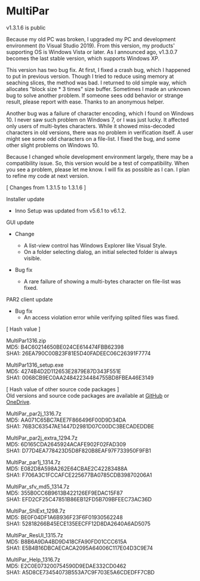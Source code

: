 # MultiPar

v1.3.1.6 is public

 Because my old PC was broken, 
I upgraded my PC and development environment (to Visual Studio 2019). 
From this version, my products' supporting OS is Windows Vista or later. 
As I announced ago, v1.3.0.7 becomes the last stable version, which supports Windows XP. 

 This version has two bug fix. 
At first, I fixed a crash bug, which I happened to put in previous version. 
Though I tried to reduce using memory at seaching slices, the method was bad. 
I returned to old simple way, which allocates "block size * 3 times" size buffer. 
Sometimes I made an unknown bug to solve another problem. 
If someone sees odd behavior or strange result, please report with ease. 
Thanks to an anonymous helper. 

 Another bug was a failure of character encoding, which I found on Windows 10. 
I never saw such problem on Windows 7, or I was just lucky. 
It affected only users of multi-bytes characters. 
While it showed miss-decoded characters in old versions, 
there was no problem in verification itself. 
A user might see some odd characters on a file-list. 
I fixed the bug, and some other slight problems on Windows 10. 

 Because I changed whole development environment largely, 
there may be a compatibility issue. 
So, this version would be a test of compatibility. 
When you see a problem, please let me know. 
I will fix as possible as I can. 
I plan to refine my code at next version. 


[ Changes from 1.3.1.5 to 1.3.1.6 ]  

Installer update  
- Inno Setup was updated from v5.6.1 to v6.1.2.  

GUI update  
- Change  
  - A list-view control has Windows Explorer like Visual Style.  
  - On a folder selecting dialog, an initial selected folder is always visible.  

- Bug fix  
  - A rare failure of showing a multi-bytes character on file-list was fixed.  

PAR2 client update  
- Bug fix  
  - An access violation error while verifying splited files was fixed.  


[ Hash value ]  

MultiPar1316.zip  
MD5: B4C60214650BE024CE614474FBB62398  
SHA1: 26EA790C00B23F81E5D40FADEEC06C26391F7774  

MultiPar1316_setup.exe  
MD5: 4274B4D2D112653E2879E87D343F551E  
SHA1: 0068CB9EC0AA24842234484755BD8FBEA46E3149  


[ Hash value of other source code packages ]  
 Old versions and source code packages are available at 
[GitHub](https://github.com/Yutaka-Sawada/MultiPar/releases) or 
[OneDrive](https://1drv.ms/u/s!AtGhNMUyvbWOaSo1n_R8awJ_hg0?e=4V0gXu).  

MultiPar_par2j_1316.7z  
MD5: AA071C65BC7AEE7F866496F00D9D34DA  
SHA1: 76B3C63547AE1447D2981D07C00DC3BECADEDDBE  

MultiPar_par2j_extra_1294.7z  
MD5: 6D165CDA2645924ACAFE902F02FAD309  
SHA1: D77D4EA778423D5D8F820B8EAF97F733950F9FB1  

MultiPar_par1j_1314.7z  
MD5: E082D8A598A262E64CBAE2C42283488A  
SHA1: F706A3C1FCCAFCE225677BA0785CDB39870206A1  

MultiPar_sfv_md5_1314.7z  
MD5: 355B0CC6B9613B422126EF9EDAC15F87  
SHA1: EFD2CF25C47851B86EB12FD5B709BFEEC73AC36D  

MultiPar_ShlExt_1298.7z  
MD5: BE0F04DF1A6B936F23F6F01930562248  
SHA1: 52818266B45ECE135EECFF12D8DA2640A6AD5075  

MultiPar_ResUI_1315.7z  
MD5: B8B6A9DA4BD9D418CFA90FD01CCC615A  
SHA1: E5B4B16DBCAECACA2095A64006C117E04D3C9E74  

MultiPar_Help_1316.7z  
MD5: E2C0E073200754590D9EDAE332CD0462  
SHA1: A5D8CE73454073B553A7C9F703E5A6CDEDFF7CBD  
